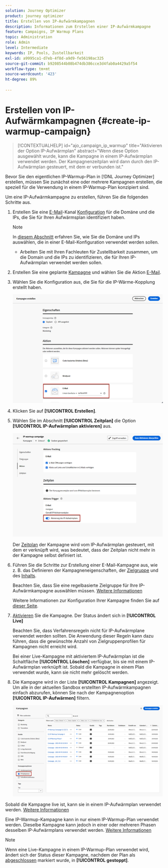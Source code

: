 ```yaml
---
solution: Journey Optimizer
product: journey optimizer
title: Erstellen von IP-Aufwärmkampagnen
description: Informationen zum Erstellen einer IP-Aufwärmkampagne
feature: Campaigns, IP Warmup Plans
topic: Administration
role: Admin
level: Intermediate
keywords: IP, Pools, Zustellbarkeit
exl-id: a9995ca1-d7eb-4f8d-a9d9-fe56198ac325
source-git-commit: b9208544b08b474db386cce3d4fab0a4429a5f54
workflow-type: tm+mt
source-wordcount: '423'
ht-degree: 89%

---
```


# Erstellen von IP-Aufwärmkampagnen {#create-ip-warmup-campaign}

>[!CONTEXTUALHELP]
>id="ajo_campaign_ip_warmup"
>title="Aktivieren der Option IP-Aufwärmplan"
>abstract="Wenn diese Option ausgewählt wurde, kann die Kampagne in einem IP-Aufwärmplan verwendet werden. Der Kampagnenzeitplan wird dann durch den IP-Aufwärmplan gesteuert, mit dem er verbunden ist."

Bevor Sie den eigentlichen IP-Warmup-Plan in [!DNL Journey Optimizer] erstellen, müssen Sie zunächst eine oder mehrere Kampagnen erstellen, die speziell für die Verwendung in einem IP-Warmup-Plan<!--through a dedicated option--> konzipiert sind.

Um eine IP-Aufwärmkampagne zu erstellen, führen Sie die folgenden Schritte aus.

1. Erstellen Sie eine [E-Mail](../email/email-settings.md)-Kanal [Konfiguration](channel-surfaces.md) für die Domäne und die IPs, die Sie für Ihren Aufwärmsplan identifiziert haben.

   >[!NOTE]
   >
   >In [diesem Abschnitt](../email/email-settings.md#subdomains-and-ip-pools) erfahren Sie, wie Sie die Domäne und IPs auswählen, die in einer E-Mail-Konfiguration verwendet werden sollen.
   >
   >* Arbeiten Sie mit Ihren Fachleuten für Zustellbarkeit zusammen, um die Domain und die IPs zu identifizieren, die für Ihren IP-Aufwärmplan verwendet werden sollen.<!--TBC-->

1. Erstellen Sie eine geplante [Kampagne](../campaigns/create-campaign.md) und wählen Sie die Aktion [E-Mail](../email/create-email.md#create-email-journey-campaign).

   <!--Select the Marketing category. The IP warmup plan activation option is only available for  marketing-type campaigns.-->

1. Wählen Sie die Konfiguration aus, die Sie für die IP-Wärme-Kopplung erstellt haben.

   ![](assets/ip-warmup-campaign-surface.png)

   <!--You must use the same configuration as the one that will be used for the asociated IP warmup plan. [Learn how to create an IP warmup plan](#create-ip-warmup-plan)-->

1. Klicken Sie auf **[!UICONTROL Erstellen]**.

1. Wählen Sie im Abschnitt **[!UICONTROL Zeitplan]** die Option **[!UICONTROL IP-Aufwärmplan aktivieren]** aus.

   ![](assets/ip-warmup-campaign-plan-activation.png)

   Der [Zeitplan](../campaigns/create-campaign.md#schedule) der Kampagne wird vom IP-Aufwärmplan gesteuert, mit dem er verknüpft wird, was bedeutet, dass der Zeitplan nicht mehr in der Kampagne selbst definiert ist.

1. Führen Sie die Schritte zur Erstellung einer E-Mail-Kampagne aus, wie z. B. das Definieren der Kampagneneigenschaften, der [Zielgruppe](../audience/about-audiences.md)<!--best practices for IP warmup in terms of audience?--> und des [Inhalts](../email/get-started-email-design.md#key-steps).

   Beachten Sie, dass Sie eine regelbasierte Zielgruppe für Ihre IP-Aufwärmkampagne auswählen müssen. [Weitere Informationen](../audience/creating-a-segment-definition.md)

   Weitere Informationen zur Konfiguration Ihrer Kampagne finden Sie auf [dieser Seite](../campaigns/get-started-with-campaigns.md).

1. [Aktivieren](../campaigns/review-activate-campaign.md) Sie die Kampagne. Der Status ändert sich in **[!UICONTROL Live]**

   Beachten Sie, dass Verfahrensregeln nicht für IP-Aufwärmplane verwendet werden sollten. Die Anwendung dieser Regeln kann dazu führen, dass die gewünschte Anzahl von Zielgruppenprofilen für Kampagnen nicht erreicht wird.

   Bei einer Live-Kampagne mit aktiviertem IP-Aufwärmplan ist die Schaltfläche **[!UICONTROL Löschen]** verfügbar, bis sie mit einem IP-Aufwärmplan verknüpft ist. Sobald die Kampagne in einem Plan verwendet wurde, kann sie nicht mehr gelöscht werden.

1. Die Kampagne wird in der Liste **[!UICONTROL Kampagnen]** angezeigt. Um alle in der aktuellen Sandbox erstellten IP-Aufwärmkampagnen einfach abzurufen, können Sie nach der Kampagnenoption **[!UICONTROL IP-Aufwärmen]** filtern.

   ![](assets/ip-warmup-campaign-filter.png)

Sobald die Kampagne live ist, kann sie in einem IP-Aufwärmplan verwendet werden. [Weitere Informationen](ip-warmup-plan.md)

Eine IP-Warmup-Kampagne kann in nur einem IP-Warmup-Plan verwendet werden. Dieselbe Kampagne kann jedoch in einer oder mehreren Phasen desselben IP-Aufwärmplans verwendet werden. [Weitere Informationen](ip-warmup-plan.md#define-phases)

>[!NOTE]
>
>Wenn eine Live-Kampagne in einem IP-Warmup-Plan verwendet wird, ändert sich der Status dieser Kampagne, nachdem der Plan als [abgeschlossen](ip-warmup-execution.md#mark-as-completed) markiert wurde, in **[!UICONTROL gestoppt]**.

